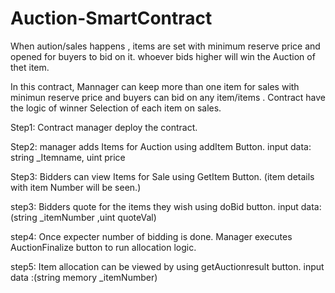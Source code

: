 # Auction-SmartContract

When aution/sales happens , items are set with minimum reserve price and opened for buyers to bid on it. whoever bids higher will win the Auction of thet item.

In this contract, Mannager can keep more than one item for sales with minimun reserve price and buyers can bid on any item/items . Contract have the logic of winner Selection of each item on sales.

Step1: Contract manager deploy the contract.

Step2: manager adds Items for Auction using addItem Button. 
        input data: string _Itemname, uint price

Step3: Bidders can view Items for Sale using GetItem Button.
        (item details with item Number will be seen.)
        
step3: Bidders quote for the items they wish using doBid button.
        input data: (string _itemNumber ,uint quoteVal)

step4: Once expecter number of bidding is done. Manager executes AuctionFinalize button to run allocation logic.
    
step5: Item allocation can be viewed by using getAuctionresult button.
        input data :(string memory _itemNumber)     
